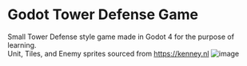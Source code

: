 # Godot Tower Defense Game
Small Tower Defense style game made in Godot 4 for the purpose of learning. <br/>
Unit, Tiles, and Enemy sprites sourced from https://kenney.nl
![image](https://github.com/smith-ross/godot-tower-defense/assets/114250888/f429299c-041a-4650-a474-6d641c3f989a)
